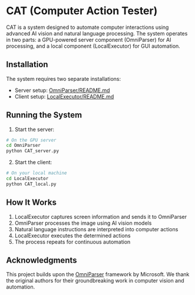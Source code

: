 # CAT (Computer Action Tester)

CAT is a system designed to automate computer interactions using advanced AI vision and natural language processing. The system operates in two parts: a GPU-powered server component (OmniParser) for AI processing, and a local component (LocalExecutor) for GUI automation.

## Installation

The system requires two separate installations:
- Server setup: [OmniParser/README.md](OmniParser/README.md)
- Client setup: [LocalExecutor/README.md](LocalExecutor/README.md)

## Running the System

1. Start the server:
```bash
# On the GPU server
cd OmniParser
python CAT_server.py
```

2. Start the client:
```bash
# On your local machine
cd LocalExecutor
python CAT_local.py
```

## How It Works

1. LocalExecutor captures screen information and sends it to OmniParser
2. OmniParser processes the image using AI vision models
3. Natural language instructions are interpreted into computer actions
4. LocalExecutor executes the determined actions
5. The process repeats for continuous automation

## Acknowledgments

This project builds upon the [OmniParser](https://github.com/microsoft/OmniParser) framework by Microsoft. We thank the original authors for their groundbreaking work in computer vision and automation.
